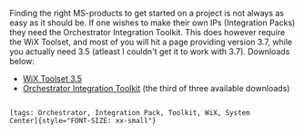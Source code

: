 ﻿Finding the right MS-products to get started on a project is not always
as easy as it should be. If one wishes to make their own IPs
(Integration Packs) they need the Orchestrator Integration Toolkit. This
does however require the WiX Toolset, and most of you will hit a page
providing version 3.7, while you actually need 3.5 (atleast I couldn\'t
get it to work with 3.7). Downloads below:


-   [WiX Toolset 3.5](http://wix.codeplex.com/releases/view/60102)
-   [Orchestrator Integration
    Toolkit](http://www.microsoft.com/en-us/download/details.aspx?id=28725) (the
    third of three available downloads)

```

[tags: Orchestrator, Integration Pack, Toolkit, WiX, System
Center]{style="FONT-SIZE: xx-small"}

```

```

```
